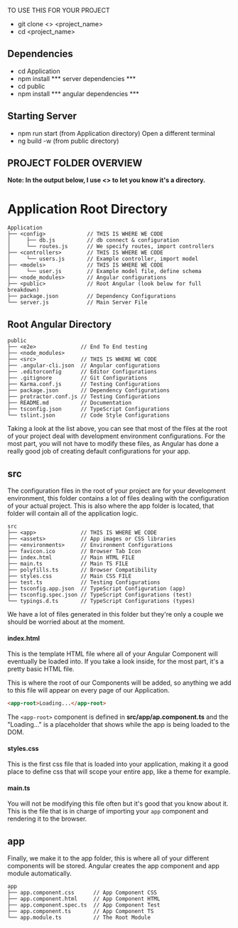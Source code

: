 TO USE THIS FOR YOUR PROJECT

* git clone <> <project_name>
* cd <project_name>

## Dependencies

* cd Application
* npm install *** server dependencies ***
* cd public
* npm install *** angular dependencies ***

## Starting Server
* npm run start (from Application directory)
Open a different terminal
* ng build -w (from public directory)

## PROJECT FOLDER OVERVIEW
**Note: In the output below, I use <> to let you know it's a directory.**

# Application Root Directory
```terminal
Application
├── <config>             // THIS IS WHERE WE CODE
│     ├── db.js          // db connect & configuration
│     └── routes.js      // We specify routes, import controllers
├── <controllers>        // THIS IS WHERE WE CODE
│     └── users.js       // Example controller, import model
├── <models>             // THIS IS WHERE WE CODE
│     └── user.js        // Example model file, define schema
├── <node_modules>       // Angular configurations
├── <public>             // Root Angular (look below for full breakdown)
├── package.json         // Dependency Configurations
└── server.js            // Main Server File
```
## Root Angular Directory

```terminal
public
├── <e2e>              // End To End testing
├── <node_modules>
├── <src>              // THIS IS WHERE WE CODE
├── .angular-cli.json  // Angular configurations
├── .editorconfig      // Editor Configurations
├── .gitignore         // Git Configurations
├── Karma.conf.js      // Testing Configurations
├── package.json       // Dependency Configurations
├── protractor.conf.js // Testing Configurations
├── README.md          // Documentation
├── tsconfig.json      // TypeScript Configurations
└── tslint.json        // Code Style Configurations
```

Taking a look at the list above, you can see that most of the files at the root of your project deal with development environment configurations. For the most part, you will not have to modify these files, as Angular has done a really good job of creating default configurations for your app.

## src
The configuration files in the root of your project are for your development environment, this folder contains a lot of files dealing with the configuration of your actual project. This is also where the app folder is located, that folder will contain all of the application logic.

```terminal
src
├── <app>              // THIS IS WHERE WE CODE
├── <assets>           // App images or CSS libraries
├── <environments>     // Environment Configurations
├── favicon.ico        // Browser Tab Icon
├── index.html         // Main HTML FILE
├── main.ts            // Main TS FILE
├── polyfills.ts       // Browser Compatibility
├── styles.css         // Main CSS FILE
├── test.ts            // Testing Configurations
├── tsconfig.app.json  // TypeScript Configuration (app)
├── tsconfig.spec.json // TypeScript Configurations (test)
└── typings.d.ts       // TypeScript Configurations (types)
```

We have a lot of files generated in this folder but they're only a couple we should be worried about at the moment.

#### index.html
This is the template HTML file where all of your Angular Component will eventually be loaded into. If you take a look inside, for the most part, it's a pretty basic HTML file.

This is where the root of our Components will be added, so anything we add to this file will appear on every page of our Application.

```html
<app-root>Loading...</app-root>
```

The `<app-root>` component is defined in __src/app/ap.component.ts__ and the "Loading..." is a placeholder that shows while the app is being loaded to the DOM.

#### styles.css
This is the first css file that is loaded into your application, making it a good place to define css that will scope your entire app, like a theme for example.

#### main.ts
You will not be modifying this file often but it's good that you know about it. This is the file that is in charge of importing your `app` component and rendering it to the browser.

## app
Finally, we make it to the app folder, this is where all of your different components will be stored. Angular creates the app component and app module automatically.

```terminal
app
├── app.component.css      // App Component CSS
├── app.component.html     // App Component HTML
├── app.component.spec.ts  // App Component Test
├── app.component.ts       // App Component TS
└── app.module.ts          // The Root Module
```

